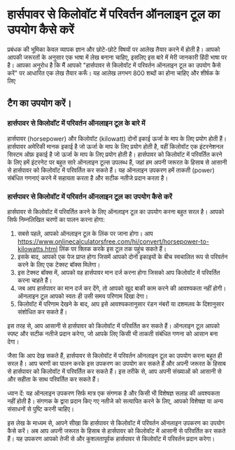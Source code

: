हार्सपावर से किलोवॉट में परिवर्तन ऑनलाइन टूल का उपयोग कैसे करें
===============================================================

प्रबंधक की भूमिका केवल व्यापक ज्ञान और छोटे-छोटे विषयों पर आलेख तैयार करने में होती है। आपको आपकी जरूरतों के अनुसार एक भाषा में लेख बनाना चाहिए, इसलिए इस बारे में मेरी जानकारी हिंदी भाषा पर है। आपका अनुरोध है कि मैं आपको "हार्सपावर से किलोवॉट में परिवर्तन ऑनलाइन टूल का उपयोग कैसे करें" पर आधारित एक लेख तैयार करूँ। यह आलेख लगभग 800 शब्दों का होना चाहिए और शीर्षक के लिए

 टैग का उपयोग करें। 
--------------------

### हार्सपावर से किलोवॉट में परिवर्तन ऑनलाइन टूल के बारे में

हार्सपावर (horsepower) और किलोवॉट (kilowatt) दोनों इकाई ऊर्जा के माप के लिए प्रयोग होती हैं। हार्सपावर अमेरिकी मानक इकाई है जो ऊर्जा के माप के लिए प्रयोग होती है, वहीं किलोवॉट एक इंटरनेशनल सिस्टम ऑफ़ इकाई है जो ऊर्जा के माप के लिए प्रयोग होती है। हार्सपावर को किलोवॉट में परिवर्तित करने के लिए हमें इंटरनेट पर बहुत सारे ऑनलाइन टूल्स उपलब्ध हैं, जहां हम अपनी जरूरत के हिसाब से आसानी से हार्सपावर को किलोवॉट में परिवर्तित कर सकते हैं। यह ऑनलाइन उपकरण हमें ताकती (power) संबंधित गणनाएं करने में सहायता करता है और सटीक नतीजे प्रदान करता है।

### हार्सपावर से किलोवॉट में परिवर्तन ऑनलाइन टूल का उपयोग कैसे करें

हार्सपावर से किलोवॉट में परिवर्तित करने के लिए ऑनलाइन टूल का उपयोग करना बहुत सरल है। आपको सिर्फ निम्नलिखित चरणों का पालन करना होगा:

1. सबसे पहले, आपको ऑनलाइन टूल के लिंक पर जाना होगा। आप <https://www.onlinecalculatorsfree.com/hi/convert/horsepower-to-kilowatts.html> लिंक पर क्लिक करके इस टूल तक पहुंच सकते हैं।
2. इसके बाद, आपको एक पेज प्राप्त होगा जिसमें आपको दोनों इकाइयों के बीच स्वचालित रूप से परिवर्तन करने के लिए एक टेक्स्ट बॉक्स मिलेगा।
3. इस टेक्स्ट बॉक्स में, आपको वह हार्सपावर मान दर्ज करना होगा जिसको आप किलोवॉट में परिवर्तित करना चाहते हैं।
4. जब आप हार्सपावर का मान दर्ज कर देंगे, तो आपको खुद बाकी काम करने की आवश्यकता नहीं होगी। ऑनलाइन टूल आपको स्वतः ही उसी समय परिणाम दिखा देगा।
5. किलोवॉट में परिणाम देखने के बाद, आप इसे आवश्यकतानुसार रंडन नंबरों या दशमलव के दिशानुसार संशोधित कर सकते हैं।

इस तरह से, आप आसानी से हार्सपावर को किलोवॉट में परिवर्तित कर सकते हैं। ऑनलाइन टूल आपको स्पष्ट और सटीक नतीजे प्रदान करेगा, जो आपके लिए किसी भी ताकती संबंधित गणना को आसान बना देगा।

जैसा कि आप देख सकते हैं, हार्सपावर से किलोवॉट में परिवर्तन ऑनलाइन टूल का उपयोग करना बहुत ही सरल है। आप चरणों का पालन करके इस उपकरण का उपयोग कर सकते हैं और अपनी जरूरत के हिसाब से हार्सपावर को किलोवॉट में परिवर्तित कर सकते हैं। इस तरीके से, आप अपनी संख्याओं को आसानी से और सहीता के साथ परिवर्तित कर सकते हैं।

ध्यान दें: यह ऑनलाइन उपकरण सिर्फ मात्र एक संगणक है और किसी भी विशेषज्ञ सलाह की अवश्यकता नहीं होती है। संगणक के द्वारा प्रदान किए गए नतीजे को सत्यापित करने के लिए, आपको विशेषज्ञ या अन्य संसाधनों से पुष्टि करनी चाहिए।

इस लेख के माध्यम से, आपने सीखा कि हार्सपावर से किलोवॉट में परिवर्तन ऑनलाइन उपकरण का उपयोग कैसे करें। अब आप अपनी जरूरत के हिसाब से हार्सपावर को किलोवॉट में आसानी से परिवर्तित कर सकते हैं। यह उपकरण आपको तेजी से और कुशलतापूर्वक हार्सपावर से किलोवॉट में परिवर्तन प्रदान करेगा।